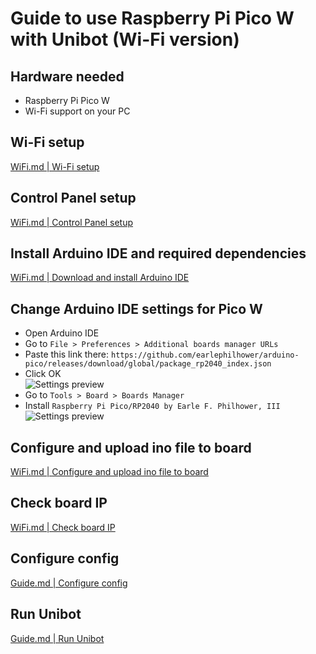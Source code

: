 # Guide to use Raspberry Pi Pico W with Unibot (Wi-Fi version)

## Hardware needed
- Raspberry Pi Pico W
- Wi-Fi support on your PC

## Wi-Fi setup
[WiFi.md | Wi-Fi setup](WiFi.md#wi-fi-setup)

## Control Panel setup
[WiFi.md | Control Panel setup](WiFi.md#control-panel-setup)

## Install Arduino IDE and required dependencies
[WiFi.md | Download and install Arduino IDE](Guide.md#download-and-install-arduino-ide)

## Change Arduino IDE settings for Pico W
- Open Arduino IDE
- Go to `File > Preferences > Additional boards manager URLs`
- Paste this link there: `https://github.com/earlephilhower/arduino-pico/releases/download/global/package_rp2040_index.json`
- Click OK  
![Settings preview](https://i.imgur.com/aG3Mlpo.png)
- Go to `Tools > Board > Boards Manager`
- Install `Raspberry Pi Pico/RP2040 by Earle F. Philhower, III`  
![Settings preview](https://i.imgur.com/CamVwkN.png)

## Configure and upload ino file to board
[WiFi.md | Configure and upload ino file to board](WiFi.md#configure-and-upload-ino-file-to-board)

## Check board IP
[WiFi.md | Check board IP](WiFi.md#check-board-ip)

## Configure config
[Guide.md | Configure config](Guide.md#configure-config)

## Run Unibot
[Guide.md | Run Unibot](Guide.md#run-unibot)